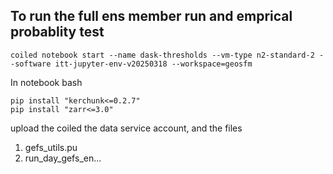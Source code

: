 ## To run the full ens member run and emprical probablity test 

```
coiled notebook start --name dask-thresholds --vm-type n2-standard-2 --software itt-jupyter-env-v20250318 --workspace=geosfm
```

In notebook bash 
```
pip install "kerchunk<=0.2.7"
pip install "zarr<=3.0"
```
upload the coiled the data service account, and the files 

1. gefs_utils.pu 
2. run_day_gefs_en... 





